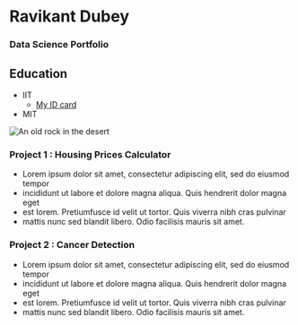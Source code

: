 # Ravikant Dubey
### Data Science Portfolio

## Education
- IIT
  * [My ID card](https://storage.googleapis.com/online-degree-app-production-documents/STUDENT_ID_CARDS/46a44017b2fd0bb1112f7c5d8d306782.pdf?Expires=1640266823&GoogleAccessId=production-document-storage-si%40online-degree-app.iam.gserviceaccount.com&Signature=kld%2FMx6Jt16t1vOXJ53UB%2BYqG%2F1Iv4IGYrebrfWqkHuHpAOXsHP8tkQFHZE%2FDB2MRw%2FDvVk983jrM%2BI2nNXP26UKjccy%2BpoKdX9MTuJCXSlaJYNRDli3ZQp6O4YttsGufslpnJcuPJyl9gql0R58Q2hfOgIvyT8G1yciHzqG9GK5%2BlCwJtqiPLiNx7rwb%2BwA2t5iLLGWHuHOKQ0RnXACPkTIla%2BnSv2560Pql8o%2Fez8bD2ChSJRmBhnxjEndwLnJQX6DeDf21wOBfGB%2FFSkvouRf%2F3MiSiMXNUOV3AWAjCd62dU%2Bzu%2B4TLK8ND2f2cKS0n5joTrQbtd%2FzIiNjPZPAA%3D%3D) 
- MIT

![An old rock in the desert](/images/img2)

### Project 1 : Housing Prices Calculator

- Lorem ipsum dolor sit amet, consectetur adipiscing elit, sed do eiusmod tempor
- incididunt ut labore et dolore magna aliqua. Quis hendrerit dolor magna eget 
- est lorem. Pretiumfusce id velit ut tortor. Quis viverra nibh cras pulvinar 
- mattis nunc sed blandit libero. Odio facilisis mauris sit amet.

### Project 2 : Cancer Detection

- Lorem ipsum dolor sit amet, consectetur adipiscing elit, sed do eiusmod tempor
- incididunt ut labore et dolore magna aliqua. Quis hendrerit dolor magna eget 
- est lorem. Pretiumfusce id velit ut tortor. Quis viverra nibh cras pulvinar 
- mattis nunc sed blandit libero. Odio facilisis mauris sit amet.
